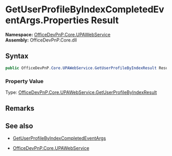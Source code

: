# GetUserProfileByIndexCompletedEventArgs.Properties Result
  

**Namespace:** [OfficeDevPnP.Core.UPAWebService](OfficeDevPnP.Core.UPAWebService.md)  
**Assembly:** OfficeDevPnP.Core.dll  
## Syntax
```C#
public OfficeDevPnP.Core.UPAWebService.GetUserProfileByIndexResult Result { get; }
```

### Property Value
Type: [OfficeDevPnP.Core.UPAWebService.GetUserProfileByIndexResult](OfficeDevPnP.Core.UPAWebService.GetUserProfileByIndexResult.md)  

## Remarks 

## See also
- [GetUserProfileByIndexCompletedEventArgs](GetUserProfileByIndexCompletedEventArgs.md) 

- [OfficeDevPnP.Core.UPAWebService](OfficeDevPnP.Core.UPAWebService.md)
